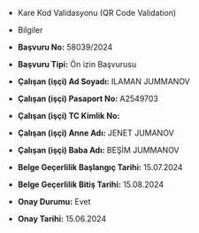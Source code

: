 - Kare Kod Validasyonu (QR Code Validation)

- Bilgiler



- **Başvuru No:** 58039/2024
- **Başvuru Tipi:** Ön izin Başvurusu
- **Çalışan (işçi) Ad Soyadı:** ILAMAN JUMMANOV
- **Çalışan (işçi) Pasaport No:** A2549703
- **Çalışan (işçi) TC Kimlik No:**
- **Çalışan (işçi) Anne Adı:** JENET JUMANOV
- **Çalışan (işçi) Baba Adı:** BEŞİM JUMMANOV
- **Belge Geçerlilik Başlangıç Tarihi:** 15.07.2024
- **Belge Geçerlilik Bitiş Tarihi:** 15.08.2024
- **Onay Durumu:** Evet
- **Onay Tarihi:** 15.06.2024
